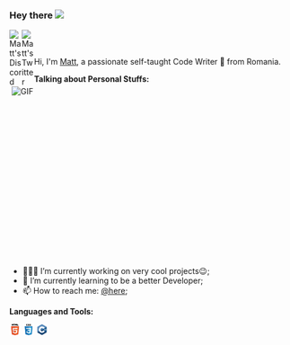 ### Hey there <img src="https://media.giphy.com/media/hvRJCLFzcasrR4ia7z/giphy.gif" width="25px">
<a href="https://discord.com/Matt-_-#1337">
  <img align="left" alt="Matt's Discord" width="22px" src="https://raw.githubusercontent.com/peterthehan/peterthehan/master/assets/discord.svg" />
</a>
<a href="https://twitter.com/">
  <img align="left" alt="Matt's Twitter" width="22px" src="https://raw.githubusercontent.com/peterthehan/peterthehan/master/assets/twitter.svg" />
</a>


<br />
<br>

Hi, I'm [Matt](#), a passionate self-taught Code Writer 🚀 from Romania.

  <img align="right" alt="GIF" src="https://github.com/abhisheknaiidu/abhisheknaiidu/blob/master/code.gif?raw=true" width="500" height="320" />
  
**Talking about Personal Stuffs:**

- 👨🏽‍💻 I’m currently working on very cool projects:wink:;
- 🌱 I’m currently learning to be a better Developer; 
- 📫 How to reach me: [@here](https://mail.google.com/mail/u/0/#inbox?compose=CllgCJNtdVVxFWsztvghSHLCNWHrBFKhGHptlFRsWXKGDQjCnwDgQZwcbwrbBnDjcdvzlpWHnvB);

**Languages and Tools:**  

<code><img height="20" src="https://raw.githubusercontent.com/github/explore/80688e429a7d4ef2fca1e82350fe8e3517d3494d/topics/html/html.png"></code>
<code><img height="20" src="https://raw.githubusercontent.com/github/explore/80688e429a7d4ef2fca1e82350fe8e3517d3494d/topics/css/css.png"></code>
<code><img height="20" src="https://raw.githubusercontent.com/github/explore/80688e429a7d4ef2fca1e82350fe8e3517d3494d/topics/cpp/cpp.png"></code>
<!-- <code><img height="20" src="https://raw.githubusercontent.com/github/explore/80688e429a7d4ef2fca1e82350fe8e3517d3494d/topics/javascript/javascript.png"></code> -->
